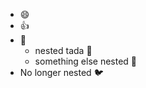 - :smile:
- :+1:
- :tada:
  - nested tada :tada:
  - something else nested :duck:
- No longer nested :bird:
